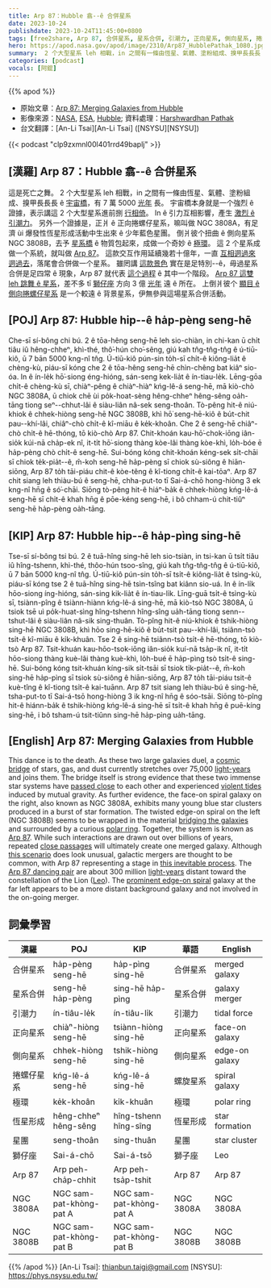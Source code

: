 ```yaml
---
title: Arp 87：Hubble 翕--ê 合併星系
date: 2023-10-24
publishdate: 2023-10-24T11:45:00+0800
tags: [free2share, Arp 87, 合併星系, 星系合併, 引潮力, 正向星系, 側向星系, 捲螺仔星系, 極環, NGC 3808A, NGC 3808B, 恆星形成, 星團, 獅仔座]
hero: https://apod.nasa.gov/apod/image/2310/Arp87_HubblePathak_1080.jpg
summary:  2 个大型星系 leh 相戰，in 之間有一條由恆星、氣體、塗粉組成、搝甲長長長 ê 宇宙橋，有 7 萬 5000 光年 長。
categories: [podcast]
vocals: [阿錕]
---
```


{{% apod %}}

- 原始文章：[Arp 87: Merging Galaxies from Hubble](https://apod.nasa.gov/apod/ap231024.html)
- 影像來源：[NASA](https://www.nasa.gov), [ESA](https://esa.int), [Hubble](https://science.nasa.gov/mission/hubble/); 資料處理：[Harshwardhan Pathak](https://telescope.live/user/32735)
- 台文翻譯：[An-Li Tsai][An-Li Tsai] ([NSYSU][NSYSU])

{{< podcast "clp9zxmnl00l401rrd49baplj" >}}

## [漢羅] Arp 87：Hubble 翕--ê 合併星系
這是死亡之舞。
2 个大型星系 leh 相戰，in 之間有一條由恆星、氣體、塗粉組成、搝甲長長長 ê [宇宙橋][cosmic bridge]，有 7 萬 5000 [光年][light-years] 長。
宇宙橋本身就是一个強烈 ê 證據，表示講這 2 个大型星系進前捌 [行相倚][passed close]。
In ê 引力互相影響，產生 [激烈 ê 引潮力][violent tides]。
另外一个證據是，正爿 ê 正向捲螺仔星系，嘛叫做 NGC 3808A，有足濟 ùi 爆發性恆星形成活動中生出來 ê 少年藍色星團。
倒爿彼个扭曲 ê 側向星系 NGC 3808B，去予 [星系橋][bridging the galaxies] ê 物質包起來，成做一个奇妙 ê [極環][polar ring]。
這 2 个星系成做一个系統，就叫做 [Arp 87][Arp 87]。
這款交互作用延續幾若十億年，一直 [互相迵過來迵過去][close passages]，落尾會合併做一个星系。
雖罔講 [這款景色][this scenario] 實在是足特別--ê，毋過星系合併是足四常 ê 現象，Arp 87 就代表 [這个過程][this inevitable process] ê 其中一个階段。
[Arp 87 這雙 leh 跳舞 ê 星系][Arp 87 dancing pair]，差不多 tī [獅仔座][Leo] 方向 3 億 [光年][light-years] 遠 ê 所在。
上倒爿彼个 [顯目 ê 側向捲螺仔星系][prominent edge-on spiral] 是一个較遠 ê 背景星系，伊無參與這場星系合併活動。

## [POJ] Arp 87: Hubble hip--ê ha̍p-pèng seng-hē
Che-sī sí-bông chi bú.
2 ê tōa-hêng seng-hē leh sio-chiàn, in chi-kan ū chi̍t tiâu iû hêng-chheⁿ, khì-thé, thô͘-hún cho͘-sêng, giú kah tn̂g-tn̂g-tn̂g ê ú-tiū-kiô, ū 7 bān 5000 kng-nî tn̂g.
Ú-tiū-kiô pún-sin to̍h-sī chi̍t-ê kiông-lia̍t ê chèng-kù, piáu-sī kóng che 2 ê tōa-hêng seng-hē chìn-chêng bat kiâⁿ sio-óa.
In ê ín-le̍k hō͘-siong éng-hióng, sán-seng kek-lia̍t ê ín-tiau-le̍k.
Lēng-gōa chi̍t-ê chèng-kù sī, chiàⁿ-pêng ê chiàⁿ-hiàⁿ kńg-lê-á seng-hē, mā kiò-chò NGC 3808A, ū chiok chē ùi po̍k-hoat-sèng hêng-chheⁿ hêng-sêng oa̍h-tāng tiong seⁿ--chhut-lâi ê siàu-liân nâ-sek seng-thoân.
Tò-pêng hit-ê niú-khiok ê chhek-hiòng seng-hē NGC 3808B, khì hō͘ seng-hē-kiô ê bu̍t-chit pau--khí-lâi, chiâⁿ-chò chi̍t-ê kî-miāu ê ke̍k-khoân.
Che 2 ê seng-hē chiâⁿ-chò chi̍t-ê hē-thóng, tō kiò-chò Arp 87.
Chit-khoán kau-hō͘-chok-iōng iân-sio̍k kúi-nā cha̍p-ek nî, it-ti̍t hō͘-siong thàng kòe-lâi thàng kòe-khì, lo̍h-bóe ē ha̍p-pèng chò chi̍t-ê seng-hē.
Sui-bóng kóng chit-khoán kéng-sek si̍t-chāi sī chiok te̍k-pia̍t--ê, m̄-koh seng-hē ha̍p-pèng sī chiok sù-siông ê hiān-siōng, Arp 87 to̍h tāi-piáu chit-ê kòe-têng ê kî-tiong chi̍t-ê kai-tōaⁿ.
Arp 87 chit siang leh thiàu-bú ê seng-hē, chha-put-to tī Sai-á-chō hong-hiòng 3 ek kng-nî hn̄g ê só͘-chāi.
Siōng tò-pêng hit-ê hiáⁿ-ba̍k ê chhek-hiòng kńg-lê-á seng-hē sī chi̍t-ê khah hn̄g ê pōe-kéng seng-hē, i bô chham-ú chit-tiûⁿ seng-hē ha̍p-pèng oa̍h-tāng.

## [KIP] Arp 87: Hubble hip--ê ha̍p-pìng sing-hē
Tse-sī sí-bông tsi bú.
2 ê tuā-hîng sing-hē leh sio-tsiàn, in tsi-kan ū tsi̍t tiâu iû hîng-tshenn, khì-thé, thôo-hún tsoo-sîng, giú kah tn̂g-tn̂g-tn̂g ê ú-tiū-kiô, ū 7 bān 5000 kng-nî tn̂g.
Ú-tiū-kiô pún-sin to̍h-sī tsi̍t-ê kiông-lia̍t ê tsìng-kù, piáu-sī kóng tse 2 ê tuā-hîng sing-hē tsìn-tsîng bat kiânn sio-uá.
In ê ín-li̍k hōo-siong íng-hióng, sán-sing kik-lia̍t ê ín-tiau-li̍k.
Līng-guā tsi̍t-ê tsìng-kù sī, tsiànn-pîng ê tsiànn-hiànn kńg-lê-á sing-hē, mā kiò-tsò NGC 3808A, ū tsiok tsē uì po̍k-huat-sìng hîng-tshenn hîng-sîng ua̍h-tāng tiong senn--tshut-lâi ê siàu-liân nâ-sik sing-thuân.
Tò-pîng hit-ê niú-khiok ê tshik-hiòng sing-hē NGC 3808B, khì hōo sing-hē-kiô ê bu̍t-tsit pau--khí-lâi, tsiânn-tsò tsi̍t-ê kî-miāu ê ki̍k-khuân.
Tse 2 ê sing-hē tsiânn-tsò tsi̍t-ê hē-thóng, tō kiò-tsò Arp 87.
Tsit-khuán kau-hōo-tsok-iōng iân-sio̍k kuí-nā tsa̍p-ik nî, it-ti̍t hōo-siong thàng kuè-lâi thàng kuè-khì, lo̍h-bué ē ha̍p-pìng tsò tsi̍t-ê sing-hē.
Sui-bóng kóng tsit-khuán kíng-sik si̍t-tsāi sī tsiok ti̍k-pia̍t--ê, m̄-koh sing-hē ha̍p-pìng sī tsiok sù-siông ê hiān-siōng, Arp 87 to̍h tāi-piáu tsit-ê kuè-tîng ê kî-tiong tsi̍t-ê kai-tuānn.
Arp 87 tsit siang leh thiàu-bú ê sing-hē, tsha-put-to tī Sai-á-tsō hong-hiòng 3 ik kng-nî hn̄g ê sóo-tsāi.
Siōng tò-pîng hit-ê hiánn-ba̍k ê tshik-hiòng kńg-lê-á sing-hē sī tsi̍t-ê khah hn̄g ê puē-kíng sing-hē, i bô tsham-ú tsit-tiûnn sing-hē ha̍p-pìng ua̍h-tāng.

## [English] Arp 87: Merging Galaxies from Hubble
This dance is to the death.
As these two large galaxies duel, a [cosmic bridge][cosmic bridge] of stars, gas, and dust currently stretches over 75,000 [light-years][light-years] and joins them.
The bridge itself is strong evidence that these two immense star systems have [passed close][passed close] to each other and experienced [violent tides][violent tides] induced by mutual gravity.
As further evidence, the face-on spiral galaxy on the right, also known as NGC 3808A, exhibits many young blue star clusters produced in a burst of star formation.
The twisted edge-on spiral on the left (NGC 3808B) seems to be wrapped in the material [bridging the galaxies][bridging the galaxies] and surrounded by a curious [polar ring][polar ring].
Together, the system is known as [Arp 87][Arp 87].
While such interactions are drawn out over billions of years, repeated [close passages][close passages] will ultimately create one merged galaxy.
Although [this scenario][this scenario] does look unusual, galactic mergers are thought to be common, with Arp 87 representing a stage in [this inevitable process][this inevitable process].
The [Arp 87 dancing pair][Arp 87 dancing pair] are about 300 million [light-years][light-years] distant toward the constellation of the Lion ([Leo][Leo]).
The [prominent edge-on spiral][prominent edge-on spiral] galaxy at the far left appears to be a more distant background galaxy and not involved in the on-going merger.

## 詞彙學習

|漢羅|POJ|KIP|華語|English|
|-|-|-|-|-|
|合併星系|ha̍p-pèng seng-hē|ha̍p-pìng sing-hē|合併星系|merged galaxy|
|星系合併|seng-hē ha̍p-pèng|sing-hē ha̍p-pìng|星系合併|galaxy merger|
|引潮力|ín-tiâu-le̍k|ín-tiâu-li̍k|引潮力|tidal force|
|正向星系|chiàⁿ-hiòng seng-hē|tsiànn-hiòng sing-hē|正向星系|face-on galaxy|
|側向星系|chhek-hiòng seng-hē|tshik-hiòng sing-hē|側向星系|edge-on galaxy|
|捲螺仔星系|kńg-lê-á seng-hē|kńg-lê-á sing-hē|螺旋星系|spiral galaxy|
|極環|ke̍k-khoân|ki̍k-khuân|極環|polar ring|
|恆星形成|hêng-chheⁿ hêng-sêng|hîng-tshenn hîng-sîng|恆星形成|star formation|
|星團|seng-thoân|sing-thuân|星團|star cluster|
|獅仔座|Sai-á-chō|Sai-á-tsō|獅子座|Leo|
|Arp 87|Arp peh-cha̍p-chhit|Arp peh-tsa̍p-tshit|Arp 87|Arp 87|
|NGC 3808A|NGC sam-pat-khòng-pat A|NGC sam-pat-khòng-pat A|NGC 3808A|NGC 3808A|
|NGC 3808B|NGC sam-pat-khòng-pat B|NGC sam-pat-khòng-pat B|NGC 3808B|NGC 3808B|

{{% /apod %}}
[An-Li Tsai]: thianbun.taigi@gmail.com
[NSYSU]: https://phys.nsysu.edu.tw/

[copyright]: https://apod.nasa.gov/apod/fap/lib/about_apod.html#srapply
[License]: https://creativecommons.org/licenses/by/2.0/

[cosmic bridge]:https://apod.nasa.gov/apod/ap140715.html
[light-years]:https://starchild.gsfc.nasa.gov/docs/StarChild/questions/question19.html
[passed close]:https://apod.nasa.gov/apod/ap130514.html
[violent tides]:https://www.youtube.com/watch?v=QcDtJ_-jdMw
[bridging the galaxies]:https://apod.nasa.gov/apod/ap061111.html
[polar ring]:https://apod.nasa.gov/apod/ap141108.html
[Arp 87]:https://en.wikipedia.org/wiki/Arp_87
[close passages]:https://apod.nasa.gov/apod/ap120717.html
[this scenario]:https://ui.adsabs.harvard.edu/abs/1972ApJ...178..623T/abstract
[this inevitable process]:http://www.cv.nrao.edu/~jhibbard/MergeSeq/mergeseq.html
[Arp 87 dancing pair]:https://hubblesite.org/contents/news-releases/2007/news-2007-36.html
[light-years]:https://spaceplace.nasa.gov/light-year/
[Leo]:https://en.wikipedia.org/wiki/Leo_(constellation)
[prominent edge-on spiral]:https://apod.nasa.gov/apod/ap190329.html
